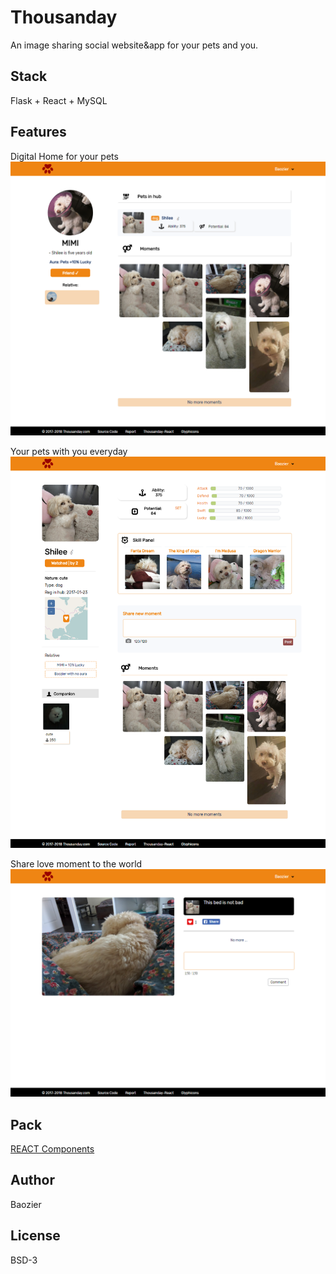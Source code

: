 # Thousanday
An image sharing social website&app for your pets and you.

Stack
--
Flask + React + MySQL

Features
--
Digital Home for your pets<br />
![user](https://raw.githubusercontent.com/byn9826/Thousand-Day/master/~legend/user.png)<br/>

Your pets with you everyday<br />
![pet](https://raw.githubusercontent.com/byn9826/Thousand-Day/master/~legend/pet.png)<br/>

Share love moment to the world<br />
![moment](https://raw.githubusercontent.com/byn9826/Thousand-Day/master/~legend/moment.png)<br/>

Pack
--
[REACT Components](https://github.com/byn9826/Thousanday-React)

Author
--
Baozier

License
--
BSD-3